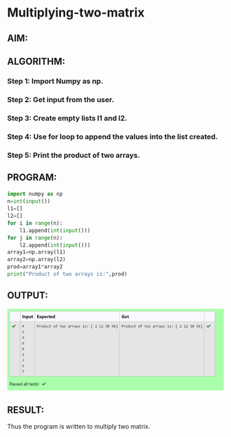 # Multiplying-two-matrix

## AIM:

## ALGORITHM:

### Step 1: Import Numpy as np.
### Step 2: Get input from the user.
### Step 3: Create empty lists l1 and l2.
### Step 4: Use for loop to append the values into the list created.
### Step 5: Print the product of two arrays.

## PROGRAM: 
```PYTHON
import numpy as np
n=int(input())
l1=[]
l2=[]
for i in range(n):
    l1.append(int(input()))
for j in range(n):
    l2.append(int(input()))
array1=np.array(l1)
array2=np.array(l2)
prod=array1*array2
print("Product of two arrays is:",prod)
```

## OUTPUT:
![OUTPUT](/muti.png)

## RESULT:
Thus the program is written to multiply two matrix.

